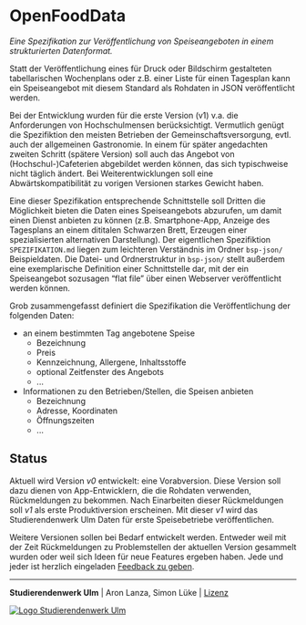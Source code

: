 # OpenFoodData

*Eine Spezifikation zur Veröffentlichung von Speiseangeboten in einem strukturierten Datenformat.*

Statt der Veröffentlichung eines für Druck oder Bildschirm gestalteten tabellarischen Wochenplans oder z.B. einer Liste für einen Tagesplan kann ein Speiseangebot mit diesem Standard als Rohdaten in JSON veröffentlicht werden.

Bei der Entwicklung wurden für die erste Version (v1) v.a. die Anforderungen von Hochschulmensen berücksichtigt. Vermutlich genügt die Spezifiktion den meisten Betrieben der Gemeinschaftsversorgung, evtl. auch der allgemeinen Gastronomie. In einem für später angedachten zweiten Schritt (spätere Version) soll auch das Angebot von (Hochschul-)Cafeterien abgebildet werden können, das sich typischweise nicht täglich ändert. Bei Weiterentwicklungen soll eine Abwärtskompatibilität zu vorigen Versionen starkes Gewicht haben.

Eine dieser Spezifikation entsprechende Schnittstelle soll Dritten die Möglichkeit bieten die Daten eines Speiseangebots abzurufen, um damit einen Dienst anbieten zu können (z.B. Smartphone-App, Anzeige des Tagesplans an einem dititalen Schwarzen Brett, Erzeugen einer spezialisierten alternativen Darstellung). Der eigentlichen Spezifiktion `SPEZIFIKATION.md` liegen zum leichteren Verständnis im Ordner `bsp-json/` Beispieldaten. Die Datei- und Ordnerstruktur in `bsp-json/` stellt außerdem eine exemplarische Definition einer Schnittstelle dar, mit der ein Speiseangebot sozusagen “flat file” über einen Webserver veröffentlicht werden können.

Grob zusammengefasst definiert die Spezifikation die Veröffentlichung der folgenden Daten:
 * an einem bestimmten Tag angebotene Speise
   * Bezeichnung
   * Preis
   * Kennzeichnung, Allergene, Inhaltsstoffe
   * optional Zeitfenster des Angebots
   * ...
 * Informationen zu den Betrieben/Stellen, die Speisen anbieten
   * Bezeichnung
   * Adresse, Koordinaten
   * Öffnungszeiten
   * ...


## Status

Aktuell wird Version *v0* entwickelt: eine Vorabversion. Diese Version soll dazu dienen von App-Entwicklern, die die Rohdaten verwenden, Rückmeldungen zu bekommen. Nach Einarbeiten dieser Rückmeldungen soll *v1* als erste Produktiversion erscheinen. Mit dieser *v1* wird das Studierendenwerk Ulm Daten für erste Speisebetriebe veröffentlichen.

Weitere Versionen sollen bei Bedarf entwickelt werden. Entweder weil mit der Zeit Rückmeldungen zu Problemstellen der aktuellen Version gesammelt wurden oder weil sich Ideen für neue Features ergeben haben. Jede und jeder ist herzlich eingeladen [Feedback zu geben](https://github.com/studierendenwerk-ulm/open-food-data/issues).


---


**Studierendenwerk Ulm** | Aron Lanza, Simon Lüke | [Lizenz](./LICENSE.md)

[![Logo Studierendenwerk Ulm](https://studierendenwerk-ulm.de/wp-content/themes/studentenwerk/assets/img/logo.png)](https://studierendenwerk-ulm.de/)
